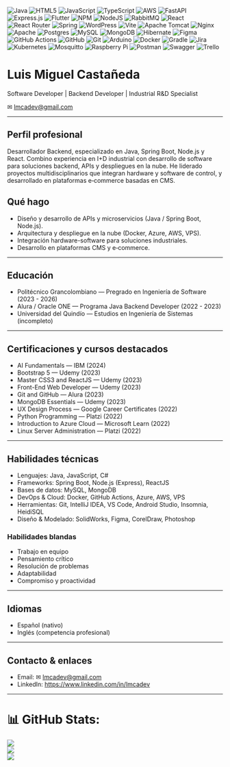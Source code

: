 ![Java](https://img.shields.io/badge/java-%23ED8B00.svg?style=for-the-badge&logo=openjdk&logoColor=white) ![HTML5](https://img.shields.io/badge/html5-%23E34F26.svg?style=for-the-badge&logo=html5&logoColor=white) ![JavaScript](https://img.shields.io/badge/javascript-%23323330.svg?style=for-the-badge&logo=javascript&logoColor=%23F7DF1E) ![TypeScript](https://img.shields.io/badge/typescript-%23007ACC.svg?style=for-the-badge&logo=typescript&logoColor=white) ![AWS](https://img.shields.io/badge/AWS-%23FF9900.svg?style=for-the-badge&logo=amazon-aws&logoColor=white) ![FastAPI](https://img.shields.io/badge/FastAPI-005571?style=for-the-badge&logo=fastapi) ![Express.js](https://img.shields.io/badge/express.js-%23404d59.svg?style=for-the-badge&logo=express&logoColor=%2361DAFB) ![Flutter](https://img.shields.io/badge/Flutter-%2302569B.svg?style=for-the-badge&logo=Flutter&logoColor=white) ![NPM](https://img.shields.io/badge/NPM-%23CB3837.svg?style=for-the-badge&logo=npm&logoColor=white) ![NodeJS](https://img.shields.io/badge/node.js-6DA55F?style=for-the-badge&logo=node.js&logoColor=white) ![RabbitMQ](https://img.shields.io/badge/rabbitmq-FF6600?style=for-the-badge&logo=rabbitmq&logoColor=white) ![React](https://img.shields.io/badge/react-%2320232a.svg?style=for-the-badge&logo=react&logoColor=%2361DAFB) ![React Router](https://img.shields.io/badge/React_Router-CA4245?style=for-the-badge&logo=react-router&logoColor=white) ![Spring](https://img.shields.io/badge/spring-%236DB33F.svg?style=for-the-badge&logo=spring&logoColor=white) ![WordPress](https://img.shields.io/badge/WordPress-%23117AC9.svg?style=for-the-badge&logo=WordPress&logoColor=white) ![Vite](https://img.shields.io/badge/vite-%23646CFF.svg?style=for-the-badge&logo=vite&logoColor=white) ![Apache Tomcat](https://img.shields.io/badge/apache%20tomcat-%23F8DC75.svg?style=for-the-badge&logo=apache-tomcat&logoColor=black) ![Nginx](https://img.shields.io/badge/nginx-%23009639.svg?style=for-the-badge&logo=nginx&logoColor=white) ![Apache](https://img.shields.io/badge/apache-%23D42029.svg?style=for-the-badge&logo=apache&logoColor=white) ![Postgres](https://img.shields.io/badge/postgres-%23316192.svg?style=for-the-badge&logo=postgresql&logoColor=white) ![MySQL](https://img.shields.io/badge/mysql-4479A1.svg?style=for-the-badge&logo=mysql&logoColor=white) ![MongoDB](https://img.shields.io/badge/MongoDB-%234ea94b.svg?style=for-the-badge&logo=mongodb&logoColor=white) ![Hibernate](https://img.shields.io/badge/Hibernate-59666C?style=for-the-badge&logo=Hibernate&logoColor=white) ![Figma](https://img.shields.io/badge/figma-%23F24E1E.svg?style=for-the-badge&logo=figma&logoColor=white) ![GitHub Actions](https://img.shields.io/badge/github%20actions-%232671E5.svg?style=for-the-badge&logo=githubactions&logoColor=white) ![GitHub](https://img.shields.io/badge/github-%23121011.svg?style=for-the-badge&logo=github&logoColor=white) ![Git](https://img.shields.io/badge/git-%23F05033.svg?style=for-the-badge&logo=git&logoColor=white) ![Arduino](https://img.shields.io/badge/-Arduino-00979D?style=for-the-badge&logo=Arduino&logoColor=white) ![Docker](https://img.shields.io/badge/docker-%230db7ed.svg?style=for-the-badge&logo=docker&logoColor=white) ![Gradle](https://img.shields.io/badge/Gradle-02303A.svg?style=for-the-badge&logo=Gradle&logoColor=white) ![Jira](https://img.shields.io/badge/jira-%230A0FFF.svg?style=for-the-badge&logo=jira&logoColor=white) ![Kubernetes](https://img.shields.io/badge/kubernetes-%23326ce5.svg?style=for-the-badge&logo=kubernetes&logoColor=white) ![Mosquitto](https://img.shields.io/badge/mosquitto-%233C5280.svg?style=for-the-badge&logo=eclipsemosquitto&logoColor=white) ![Raspberry Pi](https://img.shields.io/badge/-Raspberry_Pi-C51A4A?style=for-the-badge&logo=Raspberry-Pi) ![Postman](https://img.shields.io/badge/Postman-FF6C37?style=for-the-badge&logo=postman&logoColor=white) ![Swagger](https://img.shields.io/badge/-Swagger-%23Clojure?style=for-the-badge&logo=swagger&logoColor=white) ![Trello](https://img.shields.io/badge/Trello-%23026AA7.svg?style=for-the-badge&logo=Trello&logoColor=white)

# Luis Miguel Castañeda

Software Developer | Backend Developer | Industrial R&D Specialist

✉ lmcadev@gmail.com

---

## Perfil profesional

Desarrollador Backend, especializado en Java, Spring Boot, Node.js y React. Combino experiencia en I+D industrial con desarrollo de software para soluciones backend, APIs y despliegues en la nube. He liderado proyectos multidisciplinarios que integran hardware y software de control, y desarrollado en plataformas e‑commerce basadas en CMS.

## Qué hago

- Diseño y desarrollo de APIs y microservicios (Java / Spring Boot, Node.js).
- Arquitectura y despliegue en la nube (Docker, Azure, AWS, VPS).
- Integración hardware-software para soluciones industriales.
- Desarrollo en plataformas CMS y e‑commerce.

---

## Educación

- Politécnico Grancolombiano — Pregrado en Ingeniería de Software (2023 - 2026)
- Alura / Oracle ONE — Programa Java Backend Developer (2022 - 2023)
- Universidad del Quindío — Estudios en Ingeniería de Sistemas (incompleto)

---

## Certificaciones y cursos destacados

- AI Fundamentals — IBM (2024)
- Bootstrap 5 — Udemy (2023)
- Master CSS3 and ReactJS — Udemy (2023)
- Front-End Web Developer — Udemy (2023)
- Git and GitHub — Alura (2023)
- MongoDB Essentials — Udemy (2023)
- UX Design Process — Google Career Certificates (2022)
- Python Programming — Platzi (2022)
- Introduction to Azure Cloud — Microsoft Learn (2022)
- Linux Server Administration — Platzi (2022)

---

## Habilidades técnicas

- Lenguajes: Java, JavaScript, C#
- Frameworks: Spring Boot, Node.js (Express), ReactJS
- Bases de datos: MySQL, MongoDB
- DevOps & Cloud: Docker, GitHub Actions, Azure, AWS, VPS
- Herramientas: Git, IntelliJ IDEA, VS Code, Android Studio, Insomnia, HeidiSQL
- Diseño & Modelado: SolidWorks, Figma, CorelDraw, Photoshop

### Habilidades blandas

- Trabajo en equipo
- Pensamiento crítico
- Resolución de problemas
- Adaptabilidad
- Compromiso y proactividad

---

## Idiomas

- Español (nativo)
- Inglés (competencia profesional)

---

## Contacto & enlaces

- Email: ✉ lmcadev@gmail.com
- LinkedIn: https://www.linkedin.com/in/lmcadev

---

# 📊 GitHub Stats:
![](https://github-readme-stats.vercel.app/api?username=lmcadev&theme=dark&hide_border=false&include_all_commits=false&count_private=false)<br/>
![](https://nirzak-streak-stats.vercel.app/?user=lmcadev&theme=dark&hide_border=false)<br/>
![](https://github-readme-stats.vercel.app/api/top-langs/?username=lmcadev&theme=dark&hide_border=false&include_all_commits=false&count_private=false&layout=compact)


